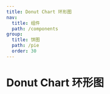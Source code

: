 ```yaml
---
title: Donut Chart 环形图
nav:
  title: 组件
  path: /components
group:
  title: 饼图
  path: /pie
  order: 30
---
```


# Donut Chart 环形图

<code src="./.demos/donut"></code>
